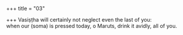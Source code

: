 +++
title = "03"

+++
Vasiṣṭha will certainly not neglect even the last of you:  
when our (soma) is pressed today, o Maruts, drink it avidly, all of you. 
